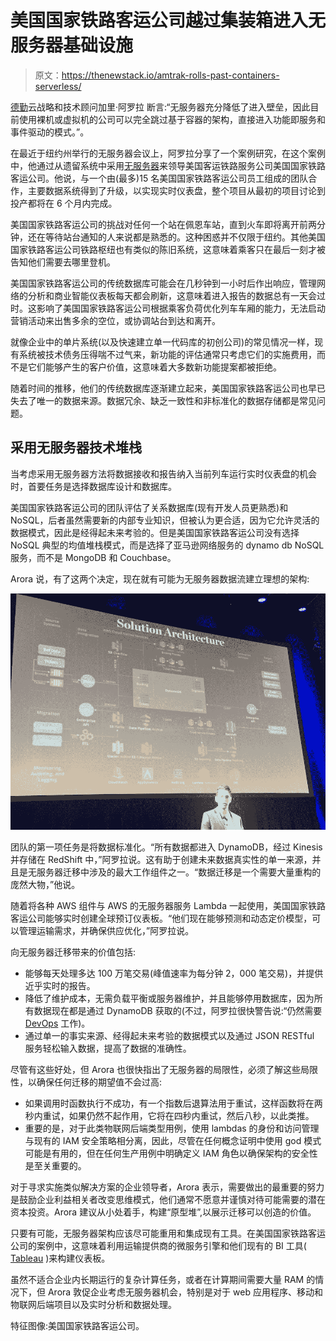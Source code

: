 # 美国国家铁路客运公司越过集装箱进入无服务器基础设施

> 原文：<https://thenewstack.io/amtrak-rolls-past-containers-serverless/>

[德勤](https://www2.deloitte.com/us/en.html)云战略和技术顾问加里·阿罗拉 断言:“无服务器充分降低了进入壁垒，因此目前使用裸机或虚拟机的公司可以完全跳过基于容器的架构，直接进入功能即服务和事件驱动的模式。”。

在最近于纽约州举行的无服务器会议上，阿罗拉分享了一个案例研究，在这个案例中，他通过从遗留系统中采用[无服务器](/category/serverless/)来领导美国客运铁路服务公司美国国家铁路客运公司。他说，与一个由(最多)15 名美国国家铁路客运公司员工组成的团队合作，主要数据系统得到了升级，以实现实时仪表盘，整个项目从最初的项目讨论到投产都将在 6 个月内完成。

美国国家铁路客运公司的挑战对任何一个站在佩恩车站，直到火车即将离开前两分钟，还在等待站台通知的人来说都是熟悉的。这种困惑并不仅限于纽约。其他美国国家铁路客运公司铁路枢纽也有类似的陈旧系统，这意味着乘客只在最后一刻才被告知他们需要去哪里登机。

美国国家铁路客运公司的传统数据库可能会在几秒钟到一小时后作出响应，管理网络的分析和商业智能仪表板每天都会刷新，这意味着进入报告的数据总有一天会过时。这影响了美国国家铁路客运公司根据乘客负荷优化列车车厢的能力，无法启动营销活动来出售多余的空位，或协调站台到达和离开。

就像企业中的单片系统(以及快速建立单一代码库的初创公司)的常见情况一样，现有系统被技术债务压得喘不过气来，新功能的评估通常只考虑它们的实施费用，而不是它们能够产生的客户价值，这意味着大多数新功能提案都被拒绝。

随着时间的推移，他们的传统数据库逐渐建立起来，美国国家铁路客运公司也早已失去了唯一的数据来源。数据冗余、缺乏一致性和非标准化的数据存储都是常见问题。

## 采用无服务器技术堆栈

当考虑采用无服务器方法将数据接收和报告纳入当前列车运行实时仪表盘的机会时，首要任务是选择数据库设计和数据库。

美国国家铁路客运公司的团队评估了关系数据库(现有开发人员更熟悉)和 NoSQL，后者虽然需要新的内部专业知识，但被认为更合适，因为它允许灵活的数据模式，因此是经得起未来考验的。但是美国国家铁路客运公司没有选择 NoSQL 典型的均值堆栈模式，而是选择了亚马逊网络服务的 dynamo db NoSQL 服务，而不是 MongoDB 和 Couchbase。

Arora 说，有了这两个决定，现在就有可能为无服务器数据流建立理想的架构:

![Gary Arora shows the serverless architecture map](img/c0653c8caf9d381dafac74a83a4dd384.png)

团队的第一项任务是将数据标准化。“所有数据都进入 DynamoDB，经过 Kinesis 并存储在 RedShift 中，”阿罗拉说。这有助于创建未来数据真实性的单一来源，并且是无服务器迁移中涉及的最大工作组件之一。“数据迁移是一个需要大量重构的庞然大物，”他说。

随着将各种 AWS 组件与 AWS 的无服务器服务 Lambda 一起使用，美国国家铁路客运公司能够实时创建全球预订仪表板。“他们现在能够预测和动态定价模型，可以管理运输需求，并确保供应优化，”阿罗拉说。

向无服务器迁移带来的价值包括:

*   能够每天处理多达 100 万笔交易(峰值速率为每分钟 2，000 笔交易)，并提供近乎实时的报告。
*   降低了维护成本，无需负载平衡或服务器维护，并且能够停用数据库，因为所有数据现在都是通过 DynamoDB 获取的(不过，阿罗拉很快警告说:“仍然需要 [DevOps](/category/devops/) 工作)。
*   通过单一的事实来源、经得起未来考验的数据模式以及通过 JSON RESTful 服务轻松输入数据，提高了数据的准确性。

尽管有这些好处，但 Arora 也很快指出了无服务器的局限性，必须了解这些局限性，以确保任何迁移的期望值不会过高:

*   如果调用时函数执行不成功，有一个指数后退算法用于重试，这样函数将在两秒内重试，如果仍然不起作用，它将在四秒内重试，然后八秒，以此类推。
*   重要的是，对于此类物联网后端类型用例，使用 lambdas 的身份和访问管理与现有的 IAM 安全策略相分离，因此，尽管在任何概念证明中使用 god 模式可能是有用的，但在任何生产用例中明确定义 IAM 角色以确保架构的安全性是至关重要的。

对于寻求实施类似解决方案的企业领导者，Arora 表示，需要做出的最重要的努力是鼓励企业利益相关者改变思维模式，他们通常不愿意并谨慎对待可能需要的潜在资本投资。Arora 建议从小处着手，构建“原型堆”,以展示迁移可以创造的价值。

只要有可能，无服务器架构应该尽可能重用和集成现有工具。在美国国家铁路客运公司的案例中，这意味着利用运输提供商的微服务引擎和他们现有的 BI 工具( [Tableau](https://www.tableau.com/) )来构建仪表板。

虽然不适合企业内长期运行的复杂计算任务，或者在计算期间需要大量 RAM 的情况下，但 Arora 敦促企业考虑无服务器机会，特别是对于 web 应用程序、移动和物联网后端项目以及实时分析和数据处理。

特征图像:美国国家铁路客运公司。

<svg xmlns:xlink="http://www.w3.org/1999/xlink" viewBox="0 0 68 31" version="1.1"><title>Group</title> <desc>Created with Sketch.</desc></svg>